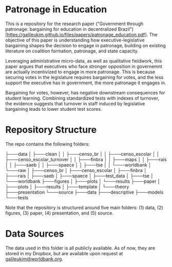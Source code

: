 # Patronage in Education

This is a repository for the research paper ("Government through patronage: bargaining for education in decentralized Brazil")[https://galileukim.github.io/files/papers/patronage_education.pdf]. The objective of this paper is understanding how executive-legislative bargaining shapes the decision to engage in patronage, building on existing literature on coalition formation, patronage, and state capacity.

Leveraging administrative micro-data, as well as qualitative fieldwork, this paper argues that executives who face stronger opposition in governemnt are actually incentivized to engage in more patronage. This is because securing votes in the legislature requires bargaining for votes, and the less support the executive has in government, the more patronage it engages in.

Bargaining for votes, however, has negative downstream consequences for student learning. Combining standardized tests with indexes of turnover, the evidence suggests that turnover in staff induced by legislative bargaining leads to lower student test scores.

# Repository Structure

The repo contains the following folders:

├───data
│   ├───clean
│   │   ├───censo_br
│   │   ├───censo_escolar
│   │   ├───censo_escolar_turnover
│   │   ├───finbra
│   │   ├───maps
│   │   ├───rais
│   │   ├───saeb
│   │   ├───spaece
│   │   ├───tse
│   │   └───worldbank
│   └───raw
│       ├───censo_br
│       ├───censo_escolar
│       ├───finbra
│       ├───rais
│       ├───saeb
│       ├───spaece
│       ├───test_data
│       ├───tse
│       └───worldbank
├───figures
│   ├───plots
│   └───results
├───paper
│   ├───plots
│   ├───results
│   ├───template
│   └───theory
├───presentation
└───source
    ├───data
    ├───descriptive
    ├───models
    └───tests

Note that the repository is structured around five main folders: (1) data, (2) figures, (3) paper, (4) presentation, and (5) source.

# Data Sources

The data used in this folder is all publicly available. As of now, they are stored in my Dropbox, but are available upon request at galileukim@worldbank.org.